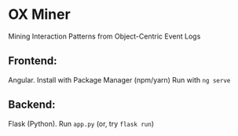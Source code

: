 # OX Miner
Mining Interaction Patterns from Object-Centric Event Logs
## Frontend: 
Angular. Install with Package Manager (npm/yarn) Run with ``ng serve``
## Backend:
Flask (Python). Run ``app.py`` (or, try ``flask run``)
